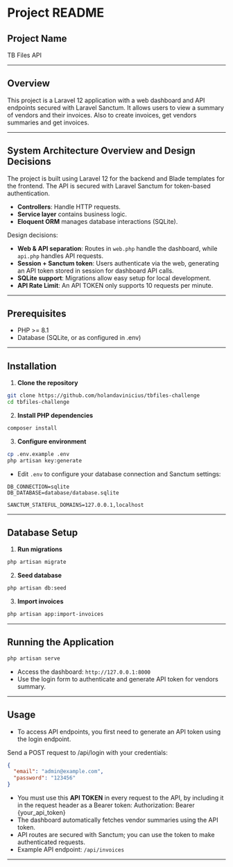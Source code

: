 # Project README

## Project Name

TB Files API

---

## Overview

This project is a Laravel 12 application with a web dashboard and API endpoints secured with Laravel Sanctum. It allows users to view a summary of vendors and their invoices. Also to create invoices, get vendors summaries and get invoices. 

---

## System Architecture Overview and Design Decisions

The project is built using Laravel 12 for the backend and Blade templates for the frontend. The API is secured with Laravel Sanctum for token-based authentication.

 - **Controllers**: Handle HTTP requests.
- **Service layer** contains business logic.  
- **Eloquent ORM** manages database interactions (SQLite).

Design decisions:
- **Web & API separation**: Routes in `web.php` handle the dashboard, while `api.php` handles API requests.
- **Session + Sanctum token**: Users authenticate via the web, generating an API token stored in session for dashboard API calls.
- **SQLite support**: Migrations allow easy setup for local development.
- **API Rate Limit**: An API TOKEN only supports 10 requests per minute.


---

## Prerequisites

* PHP >= 8.1
* Database (SQLite, or as configured in .env)

---

## Installation

1. **Clone the repository**

```bash
git clone https://github.com/holandavinicius/tbfiles-challenge
cd tbfiles-challenge
```

2. **Install PHP dependencies**

```bash
composer install
```

3. **Configure environment**

```bash
cp .env.example .env
php artisan key:generate
```

* Edit `.env` to configure your database connection and Sanctum settings:

```
DB_CONNECTION=sqlite
DB_DATABASE=database/database.sqlite

SANCTUM_STATEFUL_DOMAINS=127.0.0.1,localhost
```

---

## Database Setup

1. **Run migrations**

```bash
php artisan migrate
```

2. **Seed database**

```bash
php artisan db:seed
```

3. **Import invoices**

```bash
php artisan app:import-invoices
```

---

## Running the Application

```bash
php artisan serve
```

* Access the dashboard: `http://127.0.0.1:8000`
* Use the login form to authenticate and generate API token for vendors summary.

---

## Usage

* To access API endpoints, you first need to generate an API token using the login endpoint.

Send a POST request to /api/login with your credentials:


 ```json 
 { 
   "email": "admin@example.com", 
   "password": "123456" 
 } 
 ```

* You must use this **API TOKEN** in every request to the API, by including it in the request header as a Bearer token: Authorization: Bearer {your_api_token}
* The dashboard automatically fetches vendor summaries using the API token.
* API routes are secured with Sanctum; you can use the token to make authenticated requests.
* Example API endpoint: `/api/invoices`

---



